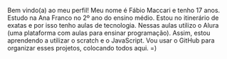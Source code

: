 Bem vindo(a) ao meu perfil! Meu nome é Fábio Maccari e tenho 17 anos.
Estudo na Ana Franco no 2º ano do ensino médio.
Estou no itinerário de exatas e por isso tenho aulas de tecnologia. 
Nessas aulas utilizo o Alura (uma plataforma com aulas para ensinar programação).
Assim, estou aprendendo a utilizar o scratch e o JavaScript.
Vou usar o GitHub para organizar esses projetos, colocando todos aqui. =)
